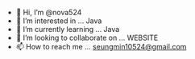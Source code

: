 - 👋 Hi, I’m @nova524
- 👀 I’m interested in ... Java
- 🌱 I’m currently learning ... Java
- 💞️ I’m looking to collaborate on ... WEBSITE
- 📫 How to reach me ... seungmin10524@gmail.com

<!---
nova524/nova524 is a ✨ special ✨ repository because its `README.md` (this file) appears on your GitHub profile.
You can click the Preview link to take a look at your changes.
--->
